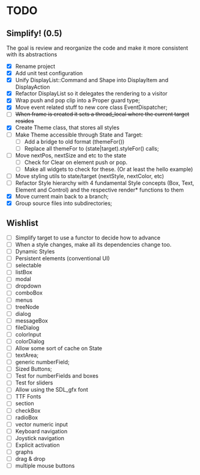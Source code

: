TODO
====

Simplify! (0.5)
---------------

The goal is review and reorganize the code and make it more consistent with its abstractions

- [x] Rename project
- [x] Add unit test configuration
- [x] Unify DisplayList::Command and Shape into DisplayItem and DisplayAction
- [x] Refactor DisplayList so it delegates the rendering to a visitor
- [x] Wrap push and pop clip into a Proper guard type;
- [x] Move event related stuff to new core class EventDispatcher;
- [ ] ~~When frame is created it sets a thread_local where the current target resides~~
- [x] Create Theme class, that stores all styles
- [ ] Make Theme accessible through State and Target:
  - [ ] Add a bridge to old format (themeFor())
  - [ ] Replace all themeFor to (state|target).styleFor() calls;
- [ ] Move nextPos, nextSize and etc to the state
  - [ ] Check for Clear on element push or pop.
  - [ ] Make all widgets to check for these. (Or at least the hello example)
- [ ] Move styling utils to state/target (nextStyle, nextColor, etc)
- [ ] Refactor Style hierarchy with 4 fundamental Style concepts (Box, Text, Element and Control) and the respective render* functions to them
- [x] Move current main back to a branch;
- [x] Group source files into subdirectories;

Wishlist
--------

- [ ] Simplify target to use a functor to decide how to advance
- [ ] When a style changes, make all its dependencies change too.
- [ ] Dynamic Styles
- [ ] Persistent elements (conventional UI)
- [ ] selectable
- [ ] listBox
- [ ] modal
- [ ] dropdown
- [ ] comboBox
- [ ] menus
- [ ] treeNode
- [ ] dialog
- [ ] messageBox
- [ ] fileDialog
- [ ] colorInput
- [ ] colorDialog
- [ ] Allow some sort of cache on State
- [ ] textArea;
- [ ] generic numberField;
- [ ] Sized Buttons;
- [ ] Test for numberFields and boxes
- [ ] Test for sliders
- [ ] Allow using the SDL_gfx font
- [ ] TTF Fonts
- [ ] section
- [ ] checkBox
- [ ] radioBox
- [ ] vector numeric input
- [ ] Keyboard navigation
- [ ] Joystick navigation
- [ ] Explicit activation
- [ ] graphs
- [ ] drag & drop
- [ ] multiple mouse buttons
